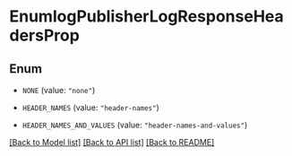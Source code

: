 # EnumlogPublisherLogResponseHeadersProp

## Enum


* `NONE` (value: `"none"`)

* `HEADER_NAMES` (value: `"header-names"`)

* `HEADER_NAMES_AND_VALUES` (value: `"header-names-and-values"`)


[[Back to Model list]](../README.md#documentation-for-models) [[Back to API list]](../README.md#documentation-for-api-endpoints) [[Back to README]](../README.md)


